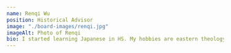```yaml
---
name: Renqi Wu
position: Historical Advisor
image: "./board-images/renqi.jpg"
imageAlt: Photo of Renqi
bio: I started learning Japanese in HS. My hobbies are eastern theology, mythology, history, culture, and linguistics. I like Touhou.
---
```

